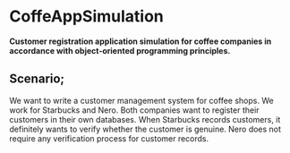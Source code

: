 # CoffeAppSimulation

**Customer registration application simulation for coffee companies in accordance with object-oriented programming principles.**

## Scenario;

We want to write a customer management system for coffee shops. We work for Starbucks and Nero. Both companies want to register their customers in their own databases. When Starbucks records customers, it definitely wants to verify whether the customer is genuine. Nero does not require any verification process for customer records.
